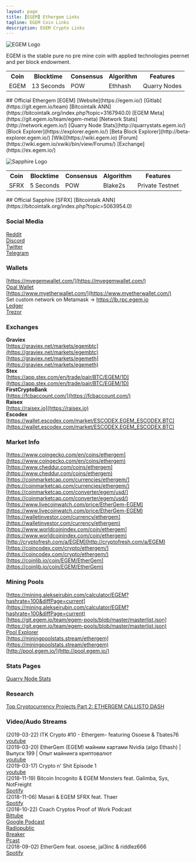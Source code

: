```yaml
---
layout: page
title: [EGEM] Ethergem Links
tagline: EGEM Coin Links
description: EGEM Crypto Links
---
```


<p align="left">
  <img src="https://i.imgur.com/SALceE0.png?1" title="EGEM Logo">
</p> 
EGEM is the stable pure no pre mine coin with applied technologies peernet and per block endowment. 
<table>
  <tr>
    <th>Coin</th>
    <th>Blocktime</th> 
    <th>Consensus</th>
    <th>Algorithm</th>
    <th>Features</th>
  </tr>
  <tr>
    <td>EGEM</td>
    <td>13 Seconds</td>
    <td>POW</td>
    <td>Ethhash</td>
	<td>Quarry Nodes</td>
  </tr>
</table>
## Official Ethergem [EGEM]
[Website](https://egem.io/)  
[Gitlab](https://git.egem.io/team)  
[Bitcointalk ANN](https://bitcointalk.org/index.php?topic=3167940.0)  
[EGEM Meta](https://git.egem.io/team/egem-meta)  
[Network Stats](http://network.egem.io/)  
[Quarry Node Stats](http://quarrystats.egem.io/)  
[Block Explorer](https://explorer.egem.io/)  
[Beta Block Explorer](http://beta-explorer.egem.io/)  
[Wiki](https://wiki.egem.io)  
[Forum](https://wiki.egem.io/xwiki/bin/view/Forums/)  
[Exchange](https://ex.egem.io/) 

<p align="left">
  <img src="https://i.imgur.com/IdQbfy6.png?1" title="Sapphire Logo">
</p>
<table>
  <tr>
    <th>Coin</th>
    <th>Blocktime</th> 
    <th>Consensus</th>
    <th>Algorithm</th>
    <th>Features</th>
  </tr>
  <tr>
    <td>SFRX</td>
    <td>5 Seconds</td>
    <td>POW</td>
    <td>Blake2s</td>
	<td>Private Testnet</td>
  </tr>
</table>
## Official Sapphire [SFRX]  
[Bitcointalk ANN](https://bitcointalk.org/index.php?topic=5063954.0)  

### Social Media  
[Reddit](https://www.reddit.com/r/egem/)  
[Discord](https://discord.gg/39WGWRB)  
[Twitter](https://twitter.com/ETHERGEMCOIN)  
[Telegram](t.me/egemofficial)  

### Wallets
[https://myegemwallet.com/](https://myegemwallet.com/)  
[Opal Wallet](https://git.egem.io/team/Opal-Alpha-0-0-1)  
[https://www.myetherwallet.com/](https://www.myetherwallet.com/)  
Set custom network on Metamask -> https://lb.rpc.egem.io  
[Ledger](https://support.ledger.com/hc/en-us/articles/360009611074-EtherGem-EGEM-)  
[Trezor](https://trezor.io/coins)  

### Exchanges
**Graviex**  
[https://graviex.net/markets/egembtc](https://graviex.net/markets/egembtc)  
[https://graviex.net/markets/egemeth](https://graviex.net/markets/egemeth)  
**Stex**  
[https://app.stex.com/en/trade/pair/BTC/EGEM/1D](https://app.stex.com/en/trade/pair/BTC/EGEM/1D)  
**FirstCryptoBank**  
[https://fcbaccount.com/](https://fcbaccount.com/)  
**Raisex**  
[https://raisex.io](https://raisex.io)  
**Escodex**  
[https://wallet.escodex.com/market/ESCODEX.EGEM_ESCODEX.BTC](https://wallet.escodex.com/market/ESCODEX.EGEM_ESCODEX.BTC)  

### Market Info
[https://www.coingecko.com/en/coins/ethergem](https://www.coingecko.com/en/coins/ethergem)  
[https://www.cheddur.com/coins/ethergem](https://www.cheddur.com/coins/ethergem)  
[https://coinmarketcap.com/currencies/ethergem/](https://coinmarketcap.com/currencies/ethergem/)  
[https://coinmarketcap.com/converter/egem/usd/](https://coinmarketcap.com/converter/egem/usd/)  
[https://www.livecoinwatch.com/price/EtherGem-EGEM](https://www.livecoinwatch.com/price/EtherGem-EGEM)  
[https://walletinvestor.com/currency/ethergem](https://walletinvestor.com/currency/ethergem)  
[https://www.worldcoinindex.com/coin/ethergem](https://www.worldcoinindex.com/coin/ethergem)  
[http://cryptofresh.com/a/EGEM](http://cryptofresh.com/a/EGEM)  
[https://coincodex.com/crypto/ethergem/](https://coincodex.com/crypto/ethergem/)  
[https://coinlib.io/coin/EGEM/EtherGem](https://coinlib.io/coin/EGEM/EtherGem)  

### Mining Pools  
[https://mining.alekseirubin.com/calculator/EGEM?hashrate=100&diffPage=current](https://mining.alekseirubin.com/calculator/EGEM?hashrate=100&diffPage=current)  
[https://git.egem.io/team/egem-pools/blob/master/masterlist.json](https://git.egem.io/team/egem-pools/blob/master/masterlist.json)  
[Pool Explorer](https://poolexplorer.com/coin/4970)  
[https://miningpoolstats.stream/ethergem](https://miningpoolstats.stream/ethergem)  
[http://pool.egem.io/](http://pool.egem.io/)  

### Stats Pages  
[Quarry Node Stats](https://triforce.egem.io/egem/)  

### Research  
[Top Cryptocurrency Projects Part 2: ETHERGEM CALLISTO DASH](https://www.publish0x.com/cryptokeeper/top-cryptocurrency-projects-part-2-ethergem-callisto-dash-xmmwm)  

### Video/Audo Streams
(2019-03-22) ITK Crypto #10 - Ethergem- featuring Osoese & Tbates76  
[youtube](https://youtu.be/lymppbvjOes)  
(2019-03-20) EtherGem (EGEM) майним картами Nvidia (algo Ethash) | Выпуск 199 | Опыт майнинга криптовалют  
[youtube](https://youtu.be/ifB2XEHF8TM)  
(2019-03-17) Crypto n' Shit Episode 1  
[youtube](https://www.youtube.com/watch?v=pV1ROovsziA)  
(2018-11-19) Bitcoin Incognito & EGEM Monsters feat. Galimba, Sys, NotFreight  
[Spotify](https://open.spotify.com/episode/6BfBVLwb5KmsboCG7HVt4Y?si=zYGDR_cwQims-eQbbI4TRg)  
(2018-11-06) Masari & EGEM SFRX feat. Thaer  
[Spotify](https://open.spotify.com/episode/3ybwALVvJnMmHtp27l3cG2)  
(2018-10-22) Coach Cryptos Proof of Work Podcast  
[Bittube](https://bit.tube/play?hash=QmS1SUmuXFPNhREocoRL5o324NtpzxrNDSfM2HGwK5b7JS&channel=20427)  
[Google Podcast](https://www.google.com/podcasts?feed=aHR0cHM6Ly9hbmNob3IuZm0vcy80MzRiYmMwL3BvZGNhc3QvcnNz)  
[Radiopublic](https://radiopublic.com/proofofwork-podcast-8gvOQK)  
[Breaker](https://www.breaker.audio/proof-of-work-podcast)  
[Pcast](https://pca.st/u7Qm)  
(2018-09-02) EtherGem feat. osoese, jal3inc & riddlez666  
[Spotify](https://open.spotify.com/episode/6mc8chbmeyyPv3aAGpPoRQ)  
